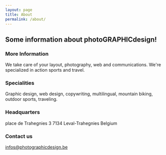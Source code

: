 ```yaml
---
layout: page
title: About
permalink: /about/
---
```


## Some information about photoGRAPHICdesign!

### More Information

We take care of your layout, photography, web and communications. We're specialized in action sports and travel.

### Specialities

Graphic design, web design, copywriting, multilingual, mountain biking, outdoor sports, traveling.

### Headquarters

place de Trahegnies 3
7134 Leval-Trahegnies
Belgium

### Contact us

[infos@photographicdesign.be](mailto:infos@photographicdesign.be)
